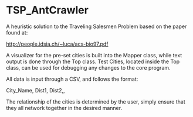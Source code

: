 # TSP_AntCrawler
A heuristic solution to the Traveling Salesmen Problem based on the paper found at:

http://people.idsia.ch/~luca/acs-bio97.pdf


A visualizer for the pre-set cities is built into the Mapper class, while text output is done through the Top class. Test Cities, located inside the Top class, can be used for debugging any changes to the core program.

All data is input through a CSV, and follows the format:

City_Name, Dist1, Dist2,,

The relationship of the cities is determined by the user, simply ensure that they all network together in the desired manner.
